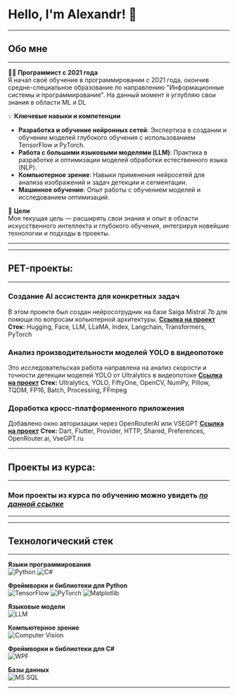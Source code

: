# Hello, I'm Alexandr! 👋

_____________
## Обо мне
_____________

👨‍💻 **Программист с 2021 года**  
Я начал своё обучение в программировании с 2021 года, окончив средне-специальное образование по направлению "Информационные системы и программирование". На данный момент я углубляю свои знания в области ML и DL

💡 **Ключевые навыки и компетенции**  
- **Разработка и обучение нейронных сетей**: Экспертиза в создании и обучении моделей глубокого обучения с использованием TensorFlow и PyTorch.
- **Работа с большими языковыми моделями (LLM)**: Практика в разработке и оптимизации моделей обработки естественного языка (NLP).
- **Компьютерное зрение**: Навыки применения нейросетей для анализа изображений и задач детекции и сегментации.
- **Машинное обучение**: Опыт работы с обучением моделей и исследованием оптимизаций.

🚀 **Цели**  
Моя текущая цель — расширять свои знания и опыт в области искусственного интеллекта и глубокого обучения, интегрируя новейшие технологии и подходы в проекты.
_____________

_____________
## PET-проекты:
_____________

### Создание AI ассистента для конкретных задач
В этом проекте был создан нейросотрудник на базе Saiga Mistral 7b для помощи по вопросам копьютерной архитектуры.
[**Ссылка на проект**](https://github.com/AlexandrNizkovskikh/LLM)
**Стек:** Hugging, Face, LLM, LLaMA, Index, Langchain, Transformers, PyTorch

### Анализ производительности моделей YOLO в видеопотоке
Это исследовательская работа направлена на анализ скорости и точности детекции моделей YOLO от Ultralytics в видеопотоке
[**Ссылка на проект**](https://github.com/AlexandrNizkovskikh/YOLO-detections)
**Стек:** Ultralytics, YOLO, FiftyOne, OpenCV, NumPy, Pillow, TQDM, FP16, Batch, Processing, FFmpeg

### Доработка кросс-платформенного приложения
Добавлено окно авторизации через OpenRouterAI или VSEGPT
[**Ссылка на проект**](https://github.com/AlexandrNizkovskikh/AIChatFlutter-upgrade-)
**Стек:** Dart, Flutter, Provider, HTTP, Shared, Preferences, OpenRouter.ai, VseGPT.ru

_____________
## Проекты из курса:
_____________

### Мои проекты из курса по обучению можно увидеть [***по данной ссылке***](https://github.com/search?q=owner%3AAlexandrNizkovskikh+TheFounder&type=repositories)
_____________

_____________
## Технологический стек
_____________
**Языки программирования**  
![Python](https://img.shields.io/badge/-Python-3776AB?logo=python&logoColor=white&style=for-the-badge)
![C#](https://img.shields.io/badge/-C%23-239120?logo=csharp&logoColor=white&style=for-the-badge)

**Фреймворки и библиотеки для Python**  
![TensorFlow](https://img.shields.io/badge/-TensorFlow-FF6F00?logo=tensorflow&logoColor=white&style=for-the-badge)
![PyTorch](https://img.shields.io/badge/-PyTorch-EE4C2C?logo=pytorch&logoColor=white&style=for-the-badge)
![Matplotlib](https://img.shields.io/badge/-Matplotlib-3776AB?logo=python&logoColor=white&style=for-the-badge)

**Языковые модели**  
![LLM](https://img.shields.io/badge/-LLMs-ff8800?style=for-the-badge)

**Компьютерное зрение**  
![Computer Vision](https://img.shields.io/badge/-Computer%20Vision-3776AB?logo=opencv&logoColor=white&style=for-the-badge)

**Фреймворки и библиотеки для C#**  
![WPF](https://img.shields.io/badge/-WPF-178600?logo=.net&logoColor=white&style=for-the-badge)

**Базы данных**  
![MS SQL](https://img.shields.io/badge/-MS%20SQL-CC2927?logo=microsoft-sql-server&logoColor=white&style=for-the-badge)

____

